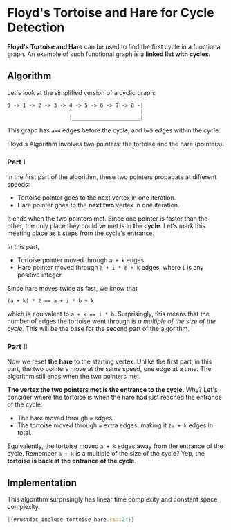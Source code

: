 # Floyd's Tortoise and Hare for Cycle Detection

**Floyd's Tortoise and Hare** can be used to find
the first cycle in a functional graph.
An example of such functional graph is
a **linked list with cycles**.

## Algorithm

Let's look at the simplified version of a cyclic graph:

```
0 -> 1 -> 2 -> 3 -> 4 -> 5 -> 6 -> 7 -> 8 -|
                    ^                      |
                    |______________________|
```

This graph has `a=4` edges before the cycle,
and `b=5` edges within the cycle.

Floyd's Algorithm involves two pointers:
the tortoise and the hare (pointers).

### Part I

In the first part of the algorithm,
these two pointers propagate at different speeds:

* Tortoise pointer goes to the next vertex in one iteration.
* Hare pointer goes to the **next two** vertex in one iteration.

It ends when the two pointers met.
Since one pointer is faster than the other,
the only place they could've met is **in the cycle**.
Let's mark this meeting place as `k` steps from
the cycle's entrance.

In this part,

* Tortoise pointer moved through `a + k` edges.
* Hare pointer moved through `a + i * b + k` edges,
  where `i` is any positive integer.

Since hare moves twice as fast, we know that

```
(a + k) * 2 == a + i * b + k
```

which is equivalent to
`a + k == i * b`. Surprisingly, this means that
the number of edges the tortoise went through
is _a multiple of the size of the cycle_.
This will be the base for the second part of the algorithm.

### Part II

Now we reset **the hare** to the starting vertex.
Unlike the first part, in this part, the two pointers
move at the same speed, one edge at a time.
The algorithm still ends when the two pointers met.

**The vertex the two pointers met is the entrance to the cycle.**
Why? Let's consider where the tortoise is when
the hare had just reached the entrance of the cycle:

* The hare moved through `a` edges.
* The tortoise moved through `a` extra edges,
  making it `2a + k` edges in total.

Equivalently, the tortoise moved `a + k` edges
away from the entrance of the cycle.
Remember `a + k` is a multiple of the size of the cycle?
Yep, the **tortoise is back at the entrance of the cycle**.

## Implementation

This algorithm surprisingly has linear time complexity
and constant space complexity.

```rust
{{#rustdoc_include tortoise_hare.rs::24}}
```
